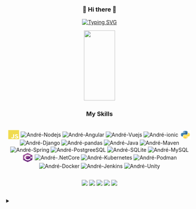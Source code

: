 <div align = center>

### 💜 Hi there 💜
  
[![Typing SVG](https://readme-typing-svg.herokuapp.com/?color=886ce4&size=35&center=true&vCenter=true&width=1000&lines=Pleasure,+my+name+is+André+Felipe;I+Have+20+years+old;I'm+from+Brazil,+RJ;I+study+computer+science+at+University+Veiga+;Welcome!+:%29)](https://git.io/typing-svg)
  
  <div align="center">  
  
  <img width="41%" height="190px" src="https://github-readme-stats.vercel.app/api/top-langs/?username=andrefelipebarros&layout=compact&hide_border=true&title_color=886ce4&text_color=ffffff&bg_color=0d1117" />
</div>

### My Skills

  <div style="display: inline_block"><br>
  
  <img align="center" alt="André-Js" height="25" width="30" src="https://raw.githubusercontent.com/devicons/devicon/master/icons/javascript/javascript-plain.svg">
  <img align="center" alt="André-Nodejs" height="25" width="30" src="https://cdn.jsdelivr.net/gh/devicons/devicon@latest/icons/nodejs/nodejs-original.svg" />
  <img align="center" alt="André-Angular" height="25" width="30" src="https://cdn.jsdelivr.net/gh/devicons/devicon@latest/icons/angularjs/angularjs-plain.svg">
  <img align="center" alt="André-Vuejs" height="25" width="30" src="https://cdn.jsdelivr.net/gh/devicons/devicon@latest/icons/vuejs/vuejs-original.svg" />
  <img align="center" alt="André-ionic" height="25" width="30" src="https://cdn.jsdelivr.net/gh/devicons/devicon@latest/icons/ionic/ionic-original.svg" />
  <img align="center" alt="André-Python" height="25" width="30" src="https://raw.githubusercontent.com/devicons/devicon/master/icons/python/python-original.svg">
  <img align="center" alt="André-Django" height="25" width="30" src="https://cdn.jsdelivr.net/gh/devicons/devicon/icons/django/django-plain.svg">
  <img align="center" alt="André-pandas" height="25" width="30" src="https://cdn.jsdelivr.net/gh/devicons/devicon@latest/icons/pandas/pandas-original.svg" />
  <img align="center" alt="André-Java" height="25" width="30" src="https://cdn.jsdelivr.net/gh/devicons/devicon/icons/java/java-original.svg">
  <img align="center" alt="André-Maven" height="25" width="30" src="https://cdn.jsdelivr.net/gh/devicons/devicon@latest/icons/maven/maven-original.svg" />
  <img align="center" alt="André-Spring" height="25" width="30" src="https://cdn.jsdelivr.net/gh/devicons/devicon/icons/spring/spring-original.svg">
  <img align="center" alt="André-PostgreeSQL" height="25" width="30" src="https://cdn.jsdelivr.net/gh/devicons/devicon/icons/postgresql/postgresql-original.svg">
  <img align="center" alt="André-SQLite" height="25" width="30" src="https://cdn.jsdelivr.net/gh/devicons/devicon@latest/icons/sqlite/sqlite-original.svg" />
  <img align="center" alt="André-MySQL" height="25" width="30" src="https://cdn.jsdelivr.net/gh/devicons/devicon@latest/icons/mysql/mysql-original.svg" />
  <img align="center" alt="André-Csharp" height="25" width="30" src="https://raw.githubusercontent.com/devicons/devicon/master/icons/csharp/csharp-original.svg">
  <img align="center" alt="André-.NetCore" height="25" width="30" src="https://cdn.jsdelivr.net/gh/devicons/devicon@latest/icons/dotnetcore/dotnetcore-original.svg" />
  <img align="center" alt="André-Kubernetes" height="25" width="30" src="https://cdn.jsdelivr.net/gh/devicons/devicon@latest/icons/kubernetes/kubernetes-original.svg" />
  <img align="center" alt="André-Podman" height="25" width="30" src="https://cdn.jsdelivr.net/gh/devicons/devicon@latest/icons/podman/podman-original.svg" />
  <img align="center" alt="André-Docker" height="25" width="30" src="https://cdn.jsdelivr.net/gh/devicons/devicon@latest/icons/docker/docker-original.svg" />
  <img align="center" alt="André-Jenkins" height="25" width="30" src="https://cdn.jsdelivr.net/gh/devicons/devicon@latest/icons/jenkins/jenkins-original.svg" />
  <img align="center" alt="André-Unity" height="25" width="30" src="https://cdn.jsdelivr.net/gh/devicons/devicon/icons/unity/unity-original.svg">
  
</div>
  
  ##
  
 <div>
  <a href="#" target="_blank"><img src="https://img.shields.io/badge/YouTube-FF0000?style=for-the-badge&logo=youtube&logoColor=white" target="_blank"></a>
  <a href="https://instagram.com/andrefelipebarros_" target="_blank"><img src="https://img.shields.io/badge/-Instagram-%23E4405F?style=for-the-badge&logo=instagram&logoColor=white" target="_blank"></a>
 <a href="https://discord.gg/" target="_blank"><img src="https://img.shields.io/badge/Discord-7289DA?style=for-the-badge&logo=discord&logoColor=white" target="_blank"></a> 
 <a href = "mailto:afbarrosan@gmail.com"><img src="https://img.shields.io/badge/-Gmail-%23333?style=for-the-badge&logo=gmail&logoColor=white" target="_blank"></a>
 <a href="https://www.linkedin.com/in/andrefelipebarros/" target="_blank"><img src="https://img.shields.io/badge/-LinkedIn-%230077B5?style=for-the-badge&logo=linkedin&logoColor=white" target="_blank"></a> 
  </div>
 
</div>
  
  
  ##

<details align="left">
  <summary></summary> 
 
  - 🔭 I am currently working on my development at the University
  - 🌱 I am currently learning JavaAPI
  - **📫 Professional email:** `afbarrosan@gmail.com`
  - **Discord:** `@alipe`
  - 👨🏻‍💻 Studying Back-end at moment.
  - ✨ Currently working at a bank.
 
  <div align="right">Made with 💜 by <a href="https://github.com/andrefelipebarros">ALIPE</a>.</div>

</details>



